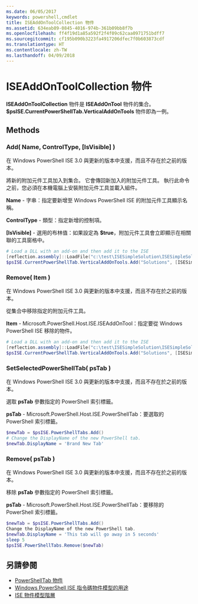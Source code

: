 ```yaml
---
ms.date: 06/05/2017
keywords: powershell,cmdlet
title: ISEAddOnToolCollection 物件
ms.assetid: 634eab89-0845-4016-974b-361b09bb8f7b
ms.openlocfilehash: ff4f19d1a85a592f2f4f09c62caa0971751bdff7
ms.sourcegitcommit: cf195b090b3223fa4917206dfec7f0b603873cdf
ms.translationtype: HT
ms.contentlocale: zh-TW
ms.lasthandoff: 04/09/2018
---
```

# <a name="the-iseaddontoolcollection-object"></a>ISEAddOnToolCollection 物件

**ISEAddOnToolCollection** 物件是 **ISEAddOnTool** 物件的集合。 **$psISE.CurrentPowerShellTab.VerticalAddOnTools** 物件即為一例。

## <a name="methods"></a>Methods

### <a name="add-name-controltype-isvisible-"></a>Add\( Name, ControlType, \[IsVisible\] \)

在 Windows PowerShell ISE 3.0 與更新的版本中支援，而且不存在於之前的版本。

將新的附加元件工具加入到集合。 它會傳回新加入的附加元件工具。 執行此命令之前，您必須在本機電腦上安裝附加元件工具並載入組件。

**Name** - 字串：指定要新增至 Windows PowerShell ISE 的附加元件工具顯示名稱。

**ControlType** - 類型：指定新增的控制項。

**\[IsVisible\]** - 選用的布林值：如果設定為 **$true**，附加元件工具會立即顯示在相關聯的工具窗格中。

```powershell
# Load a DLL with an add-on and then add it to the ISE
[reflection.assembly]::LoadFile("c:\test\ISESimpleSolution\ISESimpleSolution.dll")
$psISE.CurrentPowerShellTab.VerticalAddOnTools.Add("Solutions", [ISESimpleSolution.Solution], $true)
```

### <a name="remove-item-"></a>Remove\( Item \)

在 Windows PowerShell ISE 3.0 與更新的版本中支援，而且不存在於之前的版本。

從集合中移除指定的附加元件工具。

**Item** - Microsoft.PowerShell.Host.ISE.ISEAddOnTool：指定要從 Windows PowerShell ISE 移除的物件。

```powershell
# Load a DLL with an add-on and then add it to the ISE
[reflection.assembly]::LoadFile("c:\test\ISESimpleSolution\ISESimpleSolution.dll")
$psISE.CurrentPowerShellTab.VerticalAddOnTools.Add("Solutions", [ISESimpleSolution.Solution], $true)
```

### <a name="setselectedpowershelltab-pstab-"></a>SetSelectedPowerShellTab\( psTab \)

在 Windows PowerShell ISE 3.0 與更新的版本中支援，而且不存在於之前的版本。

選取 **psTab** 參數指定的 PowerShell 索引標籤。

**psTab** - Microsoft.PowerShell.Host.ISE.PowerShellTab：要選取的 PowerShell 索引標籤。

```powershell
$newTab = $psISE.PowerShellTabs.Add()
# Change the DisplayName of the new PowerShell tab.
$newTab.DisplayName = 'Brand New Tab'
```

### <a name="remove-pstab-"></a>Remove\( psTab \)

在 Windows PowerShell ISE 3.0 與更新的版本中支援，而且不存在於之前的版本。

移除 **psTab** 參數指定的 PowerShell 索引標籤。

**psTab** - Microsoft.PowerShell.Host.ISE.PowerShellTab：要移除的 PowerShell 索引標籤。

```powershell
$newTab = $psISE.PowerShellTabs.Add()
Change the DisplayName of the new PowerShell tab.
$newTab.DisplayName = 'This tab will go away in 5 seconds'
sleep 5
$psISE.PowerShellTabs.Remove($newTab)
```

## <a name="see-also"></a>另請參閱

- [PowerShellTab 物件](The-PowerShellTab-Object.md)
- [Windows PowerShell ISE 指令碼物件模型的用途](Purpose-of-the-Windows-PowerShell-ISE-Scripting-Object-Model.md)
- [ISE 物件模型階層](The-ISE-Object-Model-Hierarchy.md)